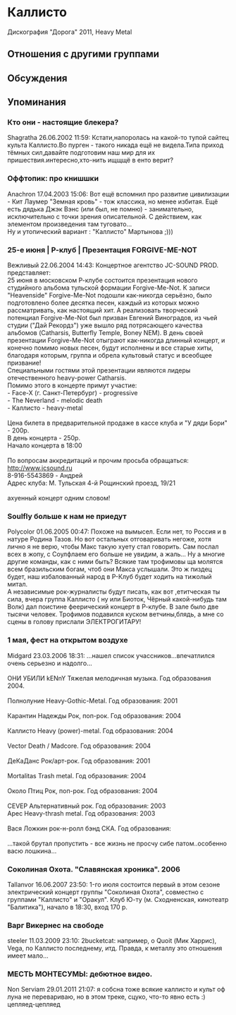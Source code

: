 # Каллисто

Дискография
"Дорога" 2011, Heavy Metal

## Отношения с другими группами


## Обсуждения


## Упоминания

### Кто они - настоящие блекера?

Shagratha 26.06.2002 11:59:
Кстати,напоролась на какой-то тупой сайтец культа Каллисто.Во пурген - такого никада ещё не видела.Типа приход тёмных сил,давайте подготовим наш мир для их пришествия.интересно,хто-нить ищщщё в енто верит?

### Оффтопик: про книшшки

Anachron 17.04.2003 15:06:
 Вот ещё вспомнил про развитие цивилизации - Кит Лаумер "Земная кровь" - тож классика, но менее избитая. Ещё есть дядька Джэк Вэнс (или был, не помню) - занимательно, исключительно с точки зрения описательной. С действием, как элементом произведения там туговато...<BR> Ну и утопический вариант : "Каллисто" Мартынова ;)))

### 25-е июня | Р-клуб | Презентация FORGIVE-ME-NOT

Вежливый 22.06.2004 14:43:
Концертное агентство JC-SOUND PROD. представляет:<BR>25 июня в московском Р-клубе состоится презентация нового студийного альбома тульской формации Forgive-Me-Not. К записи "Heavenside" Forgive-Me-Not подошли как-никогда серьёзно, было подготовлено более десятка песен, каждый из которых можно рассматривать, как настоящий хит. А реализовать творческий потенциал Forgive-Me-Not был призван Евгений Виноградов, из чьей студии ("Дай Рекордз") уже вышло ряд потрясающего качества альбомов (Catharsis, Butterfly Temple, Boney NEM). В день своей презентации Forgive-Me-Not отыграют как-никогда длинный концерт, и конечно помимо новых песен, будут исполнены и все старые хиты, благодаря которым, группа и обрела культовый статус и всеобщее призвание!<BR>Специальными гостями этой презентации являются лидеры отечественного heavy-power Catharsis.<BR>Помимо этого в концерте примут участие:<BR>- Face-X (г. Санкт-Петербург) - progressive<BR>- The Neverland - melodic death<BR>- Каллисто - heavy-metal<BR><BR>Цена билета в предварительной продаже в кассе клуба и "У дяди Бори" - 200р.<BR>В день концерта - 250р.<BR>Начало концерта в 18:00<BR><BR>По вопросам аккредитаций и прочим просьба обращаться:<BR><A HREF="http://www.jcsound.ru" TARGET="_blank">http://www.jcsound.ru</A><BR>8-916-5543869 - Андрей<BR>Адрес клуба: М. Тульская 4-й Рощинский проезд, 19/21<BR><BR>ахуенный концерт одним словом!

### Soulfly больше к нам не приедут

Polycolor 01.06.2005 00:47:
Похоже на вымысел. Если нет, то Россия и в натуре Родина Тазов. Но вот остальных отговаривать негоже, хотя лично я не верю, чтобы Макс такую хуету стал говорить. Сам послал всех в жопу, с Соулфлаем его больше не увидим, а жаль... Ну а многие другие команды, как с ними быть? Всякие там трофимовы ща молятся всем бразильским богам, чтоб они Макса услышали. Это ж пиздец будет, наш избалованный народ в Р-Клуб будет ходить на тижолый митал. <BR>  А независимые рок-журналисты будут писать, как вот ,етитческая ты сила, вчера группа Каллисто ( ну или Биоток, Чёрный какой-нибудь там Волк) дал поистине феерический концерт в Р-клубе. В зале было две тысячи человек. Трофимов подавился куском ветчины,блядь, а мне со сцены в голову прислали ЭЛЕКТРОГИТАРУ!

### 1 мая, фест на открытом воздухе

Midgard 23.03.2006 18:31:
...нашел список учассников...впечатлился очень серьезно и надолго...<BR><BR>ОНИ УБИЛИ kENnY	Тяжелая мелодичная музыка. Год образования 2004.<BR><BR>Полнолуние	Heavy-Gothic-Metal. Год образования: 2001<BR><BR>Карантин Надежды	Рок, поп-рок. Год образования: 2004<BR><BR>Каллисто	Heavy (power)-metal. Год образования: 2004<BR><BR>Vector	Death / Madcore. Год образования: 2004<BR><BR>ДеКаДанс	Рок/арт-рок. Год образования: 2001<BR><BR>Mortalitas	Trash metal. Год образования: 2004<BR><BR>Около Птиц	Рок, поп-рок. Год образования: 2004<BR><BR>CEVEP	Альтернативный рок. Год образования: 2003<BR>Арес	Heavy-thrash metal. Год образования: 2003<BR><BR>Вася Ложкин рок-н-ролл бэнд	СКА. Год образования:<BR><BR>...такой брутал пропустить - все жизнь не просчу сибе патом..особенно васю лошкина...

### Соколиная Охота. &quot;Славянская хроника&quot;. 2006

Tallanvor 16.06.2007 23:50:
1-го июля состоится первый в этом сезоне электрический концерт группы "Соколиная Охота", совместно с группами "Каллисто" и "Оракул". Клуб Ю-ту (м. Сходненская, кинотеатр "Балитика"), начало в 18:30, вход 170 р.

### Варг Викернес на свободе

steeler 11.03.2009 23:10:
2bucketcat: например, о Quoit (Мик Харрис), Vega, по Каллисто последнему, итд. Правда, к металлу это отношения имеет мало...

### МЕСТЬ МОНТЕСУМЫ: дебютное видео.

Non Serviam 29.01.2011 21:07:
я собсна тоже всякие каллисто и культ оф луна не перевариваю, но в этом треке, сцуко, что-то явно есть :) цепляед-цепляед

